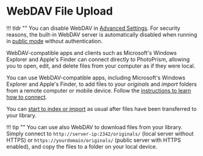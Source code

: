 # WebDAV File Upload #

!!! tldr ""
    You can disable WebDAV in [Advanced Settings](../settings/advanced.md). For security reasons, the built-in WebDAV
    server is automatically disabled when running in [public mode](../../getting-started/config-options.md) without
    authentication.

WebDAV-compatible apps and clients such as Microsoft's Windows Explorer and Apple's Finder can connect directly
to PhotoPrism, allowing you to open, edit, and delete files from your computer as if they were local.

You can use WebDAV-compatible apps, including Microsoft's Windows Explorer and Apple's Finder, 
to add files to your *originals* and *import* folders from a remote computer or mobile device.
Follow the [instructions to learn how to connect](../sync/webdav.md).

You can [start to index or import](index.md) as usual after files have been transferred
to your library.

!!! tip ""
    You can use also WebDAV to download files from your library. Simply connect to 
    `http://server-ip:2342/originals/` (local server without HTTPS) or 
    `https://yourdomain/originals/` (public server with HTTPS enabled), and copy the files to 
    a folder on your local device.
